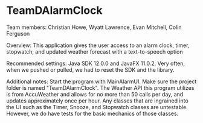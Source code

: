 # TeamDAlarmClock

Team members: Christian Howe, Wyatt Lawrence, Evan Mitchell, Colin Ferguson

Overview: This application gives the user access to an alarm clock, timer, stopwatch, and updated weather forecast with a text-to-speech option

Recommended settings: Java SDK 12.0.0 and JavaFX 11.0.2. Very often, when we pushed or pulled, we had to reset the SDK and the library.

Additional notes: Start the program with MainAlarmUI. Make sure the project folder is named "TeamDAlarmClock". The Weather API this program utilizes is from AccuWeather and allows for no more than 50 calls per day, and updates approximately once per hour. Any classes that are ingrained into the UI such as the Timer, Snooze, and Stopwatch classes are untestable. However, we do have tests for the basic mechanics of those classes.
